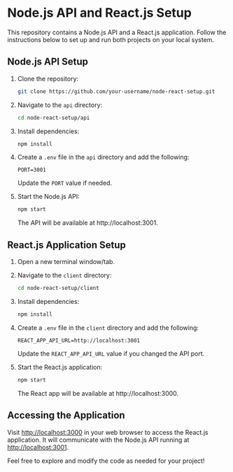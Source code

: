 # Node.js API and React.js Setup

This repository contains a Node.js API and a React.js application. Follow the instructions below to set up and run both projects on your local system.

## Node.js API Setup

1. Clone the repository:

    ```bash
    git clone https://github.com/your-username/node-react-setup.git
    ```

2. Navigate to the `api` directory:

    ```bash
    cd node-react-setup/api
    ```

3. Install dependencies:

    ```bash
    npm install
    ```

4. Create a `.env` file in the `api` directory and add the following:

    ```env
    PORT=3001
    ```

    Update the `PORT` value if needed.

5. Start the Node.js API:

    ```bash
    npm start
    ```

    The API will be available at http://localhost:3001.

## React.js Application Setup

1. Open a new terminal window/tab.

2. Navigate to the `client` directory:

    ```bash
    cd node-react-setup/client
    ```

3. Install dependencies:

    ```bash
    npm install
    ```

4. Create a `.env` file in the `client` directory and add the following:

    ```env
    REACT_APP_API_URL=http://localhost:3001
    ```

    Update the `REACT_APP_API_URL` value if you changed the API port.

5. Start the React.js application:

    ```bash
    npm start
    ```

    The React app will be available at http://localhost:3000.

## Accessing the Application

Visit [http://localhost:3000](http://localhost:3000) in your web browser to access the React.js application. It will communicate with the Node.js API running at [http://localhost:3001](http://localhost:3001).

Feel free to explore and modify the code as needed for your project!
